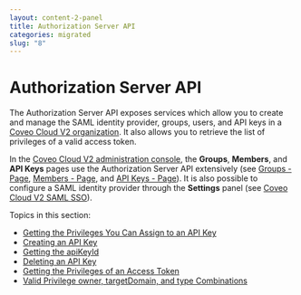 ```yaml
---
layout: content-2-panel
title: Authorization Server API
categories: migrated
slug: "8"
---
```


# Authorization Server API

The Authorization Server API exposes services which allow you to create and manage the SAML identity provider, groups, users, and API keys in a [Coveo Cloud V2 organization](Glossary_37585054.html#Glossary-CoveoCloudV2Organization). It also allows you to retrieve the list of privileges of a valid access token.

In the [Coveo Cloud V2 administration console](Glossary_37585054.html#Glossary-CoveoCloudV2AdministrationConsole), the **Groups**, **Members**, and **API Keys** pages use the Authorization Server API extensively (see [Groups - Page](http://www.coveo.com/go?dest=cloudhelp&lcid=9&context=295), [Members - Page](http://www.coveo.com/go?dest=cloudhelp&lcid=9&context=297), and [API Keys - Page](http://www.coveo.com/go?dest=cloudhelp&lcid=9&context=298)). It is also possible to configure a SAML identity provider through the **Settings** panel (see [Coveo Cloud V2 SAML SSO](http://www.coveo.com/go?dest=cloudhelp&lcid=9&context=389)).

Topics in this section:

-   [Getting the Privileges You Can Assign to an API Key](Getting_the_Privileges_You_Can_Assign_to_an_API_Key)
-   [Creating an API Key](Creating_an_API_Key)
-   [Getting the apiKeyId](Getting_the_apiKeyId)
-   [Deleting an API Key](Deleting_an_API_Key)
-   [Getting the Privileges of an Access Token](Getting_the_Privileges_of_an_Access_Token)
-   [Valid Privilege owner, targetDomain, and type Combinations](Valid_Privilege_owner,_targetDomain,_and_type_Combinations)

